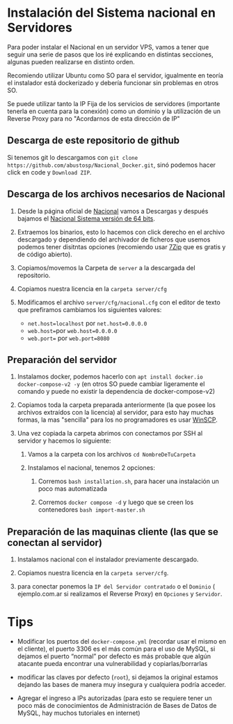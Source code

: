 # Instalación del Sistema nacional en Servidores

Para poder instalar el Nacional en un servidor VPS, vamos a tener que seguir una serie de pasos que los iré explicando en distintas secciones, algunas pueden realizarse en distinto orden.

Recomiendo utilizar Ubuntu como SO para el servidor, igualmente en teoría el instalador está dockerizado y debería funcionar sin problemas en otros SO.

Se puede utilizar tanto la IP Fija de los servicios de servidores (importante tenerla en cuenta para la conexión) como un dominio y la utilización de un Reverse Proxy para no "Acordarnos de esta dirección de IP"

## Descarga de este repositorio de github

Si tenemos git lo descargamos con `git clone https://github.com/abustosp/Nacional_Docker.git`, sinó podemos hacer click en code y `Download ZIP`.

## Descarga de los archivos necesarios de Nacional

1. Desde la página oficial de [Nacional](https://nacionalsoft.com/) vamos a Descargas y después bajamos el [Nacional Sistema versión de 64 bits](https://nacionalsoft.com/file/Nacional_Sistema_1.7.0_64bit_install.exe).

2. Extraemos los binarios, esto lo hacemos con click derecho en el archivo descargado y dependiendo del archivador de ficheros que usemos podemos tener disitntas opciones (recomiendo usar [7Zip](https://www.7-zip.org/) que es gratis y de código abierto).

3. Copiamos/movemos la Carpeta de `server` a la descargada del repositorio.

4. Copiamos nuestra licencia en la `carpeta server/cfg` 

5. Modificamos el archivo `server/cfg/nacional.cfg` con el editor de texto que prefiramos cambiamos los siguientes valores:
   - `net.host=localhost` por `net.host=0.0.0.0`
   - `web.host=`por `web.host=0.0.0.0`
   - `web.port=` por `web.port=8080`


## Preparación del servidor

1. Instalamos docker, podemos hacerlo con `apt install docker.io docker-compose-v2 -y` (en otros SO puede cambiar ligeramente el comando y puede no existir la dependencia de docker-compose-v2)

2. Copiamos toda la carpeta preparada anteriormente (la que posee los archivos extraídos con la licencia) al servidor, para esto hay muchas formas, la mas "sencilla" para los no programadores es usar [WinSCP](https://winscp.net/eng/index.php).

3. Una vez copiada la carpeta abrimos con conectamos por SSH al servidor y hacemos lo siguiente:
   
   1. Vamos a la carpeta con los archivos `cd NombreDeTuCarpeta`
   
   2. Instalamos el nacional, tenemos 2 opciones:
      
      1. Corremos `bash installation.sh`, para hacer una instalación un poco mas automatizada
      
      2. Corremos `docker compose -d` y luego que se creen los contenedores `bash import-master.sh`

## Preparación de las maquinas cliente (las que se conectan al servidor)

1. Instalamos nacional con el instalador previamente descargado.

2. Copiamos nuestra licencia en la `carpeta server/cfg`.

3. para conectar ponemos la `IP del Servidor contratado` o el `Dominio` ( ejemplo.com.ar si realizamos el Reverse Proxy) en `Opciones` y `Servidor`.

# Tips

- Modificar los puertos del `docker-compose.yml` (recordar usar el mismo en el cliente), el puerto 3306 es el más común para el uso de MySQL, si dejamos el puerto “normal” por defecto es más probable que algún atacante pueda encontrar una vulnerabilidad y copiarlas/borrarlas

- modificar las claves por defecto (`root`), si dejamos la original estamos dejando las bases de manera muy insegura y cualquiera podría acceder.

- Agregar el ingreso a IPs autorizadas (para esto se requiere tener un poco más de conocimientos de Administración de Bases de Datos de MySQL, hay muchos tutoriales en internet)
